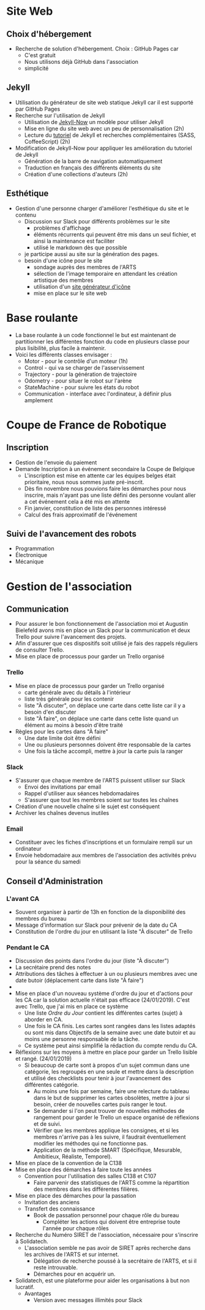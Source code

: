 # Site Web
## Choix d'hébergement
- Recherche de solution d'hébergement. Choix : GitHub Pages car
	- C'est gratuit
	- Nous utilisons déjà GitHub dans l'association
	- simplicité

## Jekyll
- Utilisation du générateur de site web statique Jekyll car il est supporté par GitHub Pages
- Recherche sur l'utilisation de Jekyll
	- Utilisation de [Jekyll-Now](https://www.smashingmagazine.com/2014/08/build-blog-jekyll-github-pages/) un modèle pour utiliser Jekyll
	- Mise en ligne du site web avec un peu de personnalisation (2h)
	- Lecture du [tutoriel](https://jekyllrb.com/docs/step-by-step/01-setup/) de Jekyll et recherches complémentaires (SASS, CoffeeScript) (2h)
- Modification de Jekyll-Now pour appliquer les amélioration du tutoriel de Jekyll
	- Génération de la barre de navigation automatiquement
	- Traduction en français des différents éléments du site
	- Création d'une collections d'auteurs (2h)

## Esthétique
- Gestion d'une personne charger d'améliorer l'esthétique du site et le contenu
	- Discussion sur Slack pour différents problèmes sur le site
		- problèmes d'affichage
		- éléments récurrents qui peuvent être mis dans un seul fichier, et ainsi la maintenance est faciliter
		- utilisé le markdown dès que possible
	- je participe aussi au site sur la génération des pages.
	- besoin d'une icône pour le site
		- sondage auprès des membres de l'ARTS
		- sélection de l'image temporaire en attendant les création artistique des membres
		- utilisation d'un [site générateur d'icône](https://realfavicongenerator.net/)
		- mise en place sur le site web

# Base roulante
- La base roulante à un code fonctionnel le but est maintenant de partitionner les différentes fonction du code en plusieurs classe pour plus lisibilité, plus facile à maintenir.
- Voici les différents classes envisager :
	- Motor - pour le contrôle d'un moteur (1h)
	- Control - qui va se charger de l'asservissement
	- Trajectory - pour la génération de trajectoire
	- Odometry - pour situer le robot sur l'arène
	- StateMachine - pour suivre les états du robot
	- Communication - interface avec l'ordinateur, à définir plus amplement

# Coupe de France de Robotique
## Inscription
- Gestion de l'envoie du paiement
- Demande Inscription à un événement secondaire la Coupe de Belgique
	- L'inscription est mise en attente car les équipes belges était prioritaire, nous nous sommes juste pré-inscrit.
	- Dès fin novembre nous pouvions faire les démarches pour nous inscrire, mais n'ayant pas une liste défini des personne voulant aller a cet événement cela a été mis en attente
	- Fin janvier, constitution de liste des personnes intéressé
	- Calcul des frais approximatif de l'événement

## Suivi de l'avancement des robots
- Programmation
- Électronique
- Mécanique

# Gestion de l'association
## Communication
- Pour assurer le bon fonctionnement de l'association moi et Augustin Bielefeld avons mis en place un Slack pour la communication et deux Trello pour suivre l'avancement des projets.
- Afin d'assurer que ces dispositifs soit utilisé je fais des rappels réguliers de consulter Trello.
- Mise en place de processus pour garder un Trello organisé

### Trello
- Mise en place de processus pour garder un Trello organisé
	- carte générale avec du détails à l'intérieur
	- liste très générale pour les contenir
	- liste "À discuter", on déplace une carte dans cette liste car il y a besoin d'en discuter
	- liste "À faire", on déplace une carte dans cette liste quand un élément au moins à besoin d'être traité
- Règles pour les cartes dans "À faire"
	- Une date limite doit être défini
	- Une ou plusieurs personnes doivent être responsable de la cartes
	- Une fois la tâche accompli, mettre à jour la carte puis la ranger

### Slack
- S'assurer que chaque membre de l'ARTS puissent utiliser sur Slack
	- Envoi des invitations par email
	- Rappel d'utiliser aux séances hebdomadaires
	- S'assurer que tout les membres soient sur toutes les chaînes
- Création d'une nouvelle chaîne si le sujet est conséquent
- Archiver les chaînes devenus inutiles

### Email
- Constituer avec les fiches d'inscriptions et un formulaire rempli sur un ordinateur
- Envoie hebdomadaire aux membres de l'association des activités prévu pour la séance du samedi

## Conseil d'Administration
### L'avant CA
- Souvent organiser à partir de 13h en fonction de la disponibilité des membres du bureau
- Message d'information sur Slack pour prévenir de la date du CA
- Constitution de l'ordre du jour en utilisant la liste "À discuter" de Trello

### Pendant le CA
- Discussion des points dans l'ordre du jour (liste "À discuter")
- La secrétaire prend des notes
- Attributions des tâches à effectuer à un ou plusieurs membres avec une date butoir (déplacement carte dans liste "À faire")
-
- Mise en place d'un nouveau système d'ordre du jour et d'actions pour les CA car la solution actuelle n'était pas efficace (24/01/2019). C'est avec Trello, que j'ai mis en place ce système
	- Une liste _Ordre du Jour_ contient les différentes cartes (sujet) à aborder en CA.
	- Une fois le CA finis. Les cartes sont rangées dans les listes adaptés ou sont mis dans Objectifs de la semaine avec une date butoir et au moins une personne responsable de la tâche.
	- Ce système peut ainsi simplifié la rédaction du compte rendu du CA.
- Réflexions sur les moyens à mettre en place pour garder un Trello lisible et rangé. (24/01/2019)
  - Si beaucoup de carte sont à propos d'un sujet commun dans une catégorie, les regroupés en une seule et mettre dans la description et utilisé des checklists pour tenir à jour l'avancement des différentes catégorie.
	- Au moins une fois par semaine, faire une relecture du tableau dans le but de supprimer les cartes obsolètes, mettre à jour si besoin, créer de nouvelles cartes puis ranger le tout.
	- Se demander si l'on peut trouver de nouvelles méthodes de rangement pour garder le Trello un espace organisé de réflexions et de suivi.
	- Vérifier que les membres applique les consignes, et si les membres n'arrive pas à les suivre, il faudrait éventuellement modifier les méthodes qui ne fonctionne pas.
	- Application de la méthode SMART (Spécifique, Mesurable, Ambitieux, Réaliste, Temporel).
- Mise en place de la convention de la C138
- Mise en place des démarches à faire toute les années
  - Convention pour l'utilisation des salles C138 et C107
	- Faire parvenir des statistiques de l'ARTS comme la répartition des membres dans les différentes filières.
- Mise en place des démarches pour la passation
	- Invitation des anciens
	- Transfert des connaissance
	  - Book de passation personnel pour chaque rôle du bureau
		- Compléter les actions qui doivent être entreprise toute l'année pour chaque rôles
- Recherche du Numéro SIRET de l'association, nécessaire pour s'inscrire à Solidatech.
  - L'association semble ne pas avoir de SIRET après recherche dans les archives de l'ARTS et sur internet.
	- Délégation de recherche poussé à la secrétaire de l'ARTS, et si il reste introuvable.
	- Démarches pour en acquérir un.
- Solidatech, est une plateforme pour aider les organisations à but non lucratif.
  - Avantages
	  - Version avec messages illimités pour Slack
